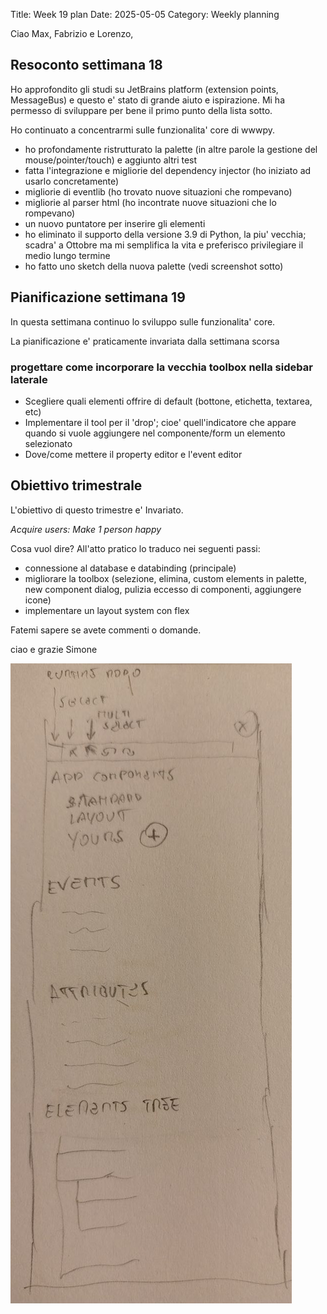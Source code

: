 Title: Week 19 plan
Date: 2025-05-05
Category: Weekly planning

Ciao Max, Fabrizio e Lorenzo,

## **Resoconto settimana 18**

Ho approfondito gli studi su JetBrains platform (extension points, MessageBus) e questo e' stato di grande aiuto e ispirazione. Mi ha permesso di sviluppare per bene il primo punto della lista sotto.

Ho continuato a concentrarmi sulle funzionalita' core di wwwpy.

- ho profondamente ristrutturato la palette (in altre parole la gestione del mouse/pointer/touch) e aggiunto altri test
- fatta l'integrazione e migliorie del dependency injector (ho iniziato ad usarlo concretamente)
- migliorie di eventlib (ho trovato nuove situazioni che rompevano)
- migliorie al parser html (ho incontrate nuove situazioni che lo rompevano)
- un nuovo puntatore per inserire gli elementi
- ho eliminato il supporto della versione 3.9 di Python, la piu' vecchia; scadra' a Ottobre ma mi semplifica la vita e preferisco privilegiare il medio lungo termine
- ho fatto uno sketch della nuova palette (vedi screenshot sotto)

## **Pianificazione settimana 19**

In questa settimana continuo lo sviluppo sulle funzionalita' core.

La pianificazione e' praticamente invariata dalla settimana scorsa

### progettare come incorporare la vecchia toolbox nella sidebar laterale

- Scegliere quali elementi offrire di default (bottone, etichetta, textarea, etc)
- Implementare il tool per il 'drop'; cioe' quell'indicatore che appare quando si vuole aggiungere nel componente/form un elemento selezionato
- Dove/come mettere il property editor e l'event editor

## **Obiettivo trimestrale**

L'obiettivo di questo trimestre e' Invariato.

*Acquire users: Make 1 person happy*

Cosa vuol dire? All'atto pratico lo traduco nei seguenti passi:

- connessione al database e databinding (principale)
- migliorare la toolbox (selezione, elimina, custom elements in palette, new component dialog, pulizia eccesso di componenti, aggiungere icone)
- implementare un layout system con flex

Fatemi sapere se avete commenti o domande.

ciao e grazie
Simone

![Sketch della nuova palette](week-2025-19--ii_maa58g6q6.png)